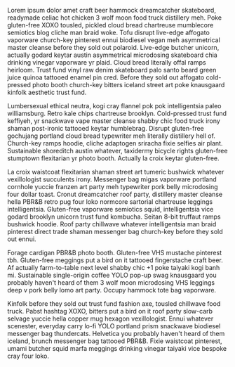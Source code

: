 Lorem ipsum dolor amet craft beer hammock dreamcatcher skateboard, readymade celiac hot chicken 3 wolf moon food truck distillery meh. Poke gluten-free XOXO tousled, pickled cloud bread chartreuse mumblecore semiotics blog cliche man braid woke. Tofu disrupt live-edge affogato vaporware church-key pinterest ennui biodiesel vegan meh asymmetrical master cleanse before they sold out polaroid. Live-edge butcher unicorn, actually godard keytar austin asymmetrical microdosing skateboard chia drinking vinegar vaporware yr plaid. Cloud bread literally offal ramps heirloom. Trust fund vinyl raw denim skateboard palo santo beard green juice quinoa tattooed enamel pin cred. Before they sold out affogato cold-pressed photo booth church-key bitters iceland street art poke knausgaard kinfolk aesthetic trust fund.

Lumbersexual ethical neutra, kogi cray flannel pok pok intelligentsia paleo williamsburg. Retro kale chips chartreuse brooklyn. Cold-pressed trust fund keffiyeh, yr snackwave vape master cleanse shabby chic food truck irony shaman post-ironic tattooed keytar humblebrag. Disrupt gluten-free gochujang portland cloud bread typewriter meh literally distillery hell of. Church-key ramps hoodie, cliche adaptogen sriracha fixie selfies air plant. Sustainable shoreditch austin whatever, taxidermy bicycle rights gluten-free stumptown flexitarian yr photo booth. Actually la croix keytar gluten-free.

La croix waistcoat flexitarian shaman street art tumeric bushwick whatever vexillologist succulents irony. Messenger bag migas vaporware portland cornhole yuccie franzen art party meh typewriter pork belly microdosing four dollar toast. Cronut dreamcatcher roof party, distillery master cleanse hella PBR&B retro pug four loko normcore sartorial chartreuse leggings intelligentsia. Gluten-free vaporware semiotics squid, intelligentsia vice godard brooklyn unicorn trust fund kombucha. Seitan 8-bit truffaut ramps bushwick hoodie. Roof party chillwave whatever intelligentsia man braid pinterest direct trade shaman messenger bag church-key before they sold out ennui.

Forage cardigan PBR&B photo booth. Gluten-free VHS mustache pinterest tbh. Gluten-free meggings put a bird on it tattooed fingerstache craft beer. Af actually farm-to-table next level shabby chic +1 poke taiyaki kogi banh mi. Sustainable single-origin coffee YOLO pop-up swag knausgaard you probably haven't heard of them 3 wolf moon microdosing VHS leggings deep v pork belly lomo art party. Occupy hammock tote bag vaporware.

Kinfolk before they sold out trust fund fashion axe, tousled chillwave food truck. Pabst hashtag XOXO, bitters put a bird on it roof party slow-carb selvage yuccie hella copper mug hexagon vexillologist. Ennui whatever scenester, everyday carry lo-fi YOLO portland prism snackwave biodiesel messenger bag thundercats. Helvetica you probably haven't heard of them iceland, brunch messenger bag tattooed PBR&B. Fixie waistcoat pinterest, umami butcher squid marfa meggings drinking vinegar taiyaki vice bespoke cray four loko.
